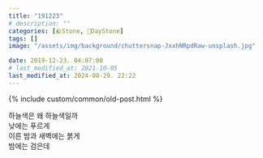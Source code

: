 ```yaml
---
title: "191223"
# description: ""
categories: [🪨Stone, 🌱DayStone]
tags: []
image: "/assets/img/background/chuttersnap-JxxhNRpdRaw-unsplash.jpg"

date: 2019-12-23. 04:07:00
# last_modified_at: 2021-10-05
last_modified_at: 2024-08-29. 22:22
---
```


{% include custom/common/old-post.html %}

하늘색은 왜 하늘색일까  
낮에는 푸르게  
이른 밤과 새벽에는 붉게  
밤에는 검은데  
